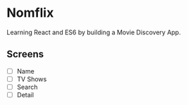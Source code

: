 # Nomflix

Learning React and ES6 by building a Movie Discovery App.

## Screens

- [ ] Name
- [ ] TV Shows
- [ ] Search
- [ ] Detail
